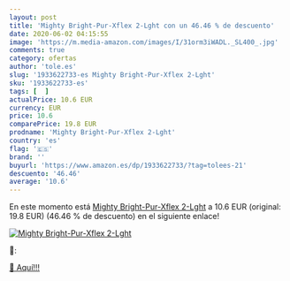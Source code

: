 ```yaml
---
layout: post
title: 'Mighty Bright-Pur-Xflex 2-Lght con un 46.46 % de descuento'
date: 2020-06-02 04:15:55
image: 'https://m.media-amazon.com/images/I/31orm3iWADL._SL400_.jpg'
comments: true
category: ofertas
author: 'tole.es'
slug: '1933622733-es Mighty Bright-Pur-Xflex 2-Lght'
sku: '1933622733-es'
tags: [  ]
actualPrice: 10.6 EUR
currency: EUR
price: 10.6
comparePrice: 19.8 EUR
prodname: 'Mighty Bright-Pur-Xflex 2-Lght'
country: 'es'
flag: '🇪🇸'
brand: ''
buyurl: 'https://www.amazon.es/dp/1933622733/?tag=tolees-21'
descuento: '46.46'
average: '10.6'
---
```


En este momento está [Mighty Bright-Pur-Xflex 2-Lght](https://www.amazon.es/dp/1933622733/?tag=tolees-21) a 10.6 EUR (original: 19.8 EUR) (46.46 %  de descuento) en el siguiente enlace!

[![Mighty Bright-Pur-Xflex 2-Lght](https://m.media-amazon.com/images/I/31orm3iWADL._SL400_.jpg)](https://www.amazon.es/dp/1933622733/?tag=tolees-21)

🔎:


[🛒 Aquí!!!](https://www.amazon.es/dp/1933622733/?tag=tolees-21)
